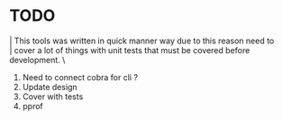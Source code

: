# TODO

| This tools was written in quick manner way due to this reason need to \
| cover a lot of things with unit tests that must be covered before development. \

1. Need to connect cobra for cli ?
2. Update design
3. Cover with tests
4. pprof
